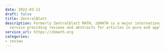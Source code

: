 ```yaml
---
date: 2022-03-11
draft: false
title: ZentralBlatt
description: Formerly Zentralblatt MATH, zbMATH is a major international reviewing
  service providing reviews and abstracts for articles in pure and applied mathematics
service_url: https://zbmath.org
categories:
- review
---
```



